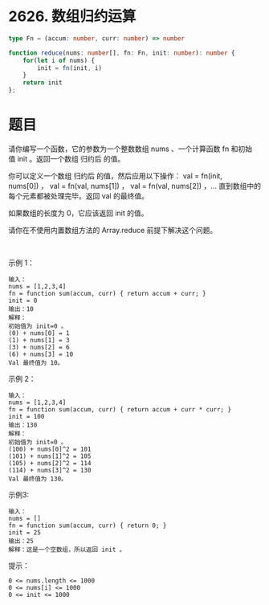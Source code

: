 # 2626. 数组归约运算
```ts
type Fn = (accum: number, curr: number) => number

function reduce(nums: number[], fn: Fn, init: number): number {
    for(let i of nums) {
        init = fn(init, i)
    }
    return init
};
```

# 题目
请你编写一个函数，它的参数为一个整数数组 nums 、一个计算函数 fn 和初始值 init 。返回一个数组 归约后 的值。

你可以定义一个数组 归约后 的值，然后应用以下操作： val = fn(init, nums[0]) ， val = fn(val, nums[1]) ， val = fn(val, nums[2]) ，... 直到数组中的每个元素都被处理完毕。返回 val 的最终值。

如果数组的长度为 0，它应该返回 init 的值。

请你在不使用内置数组方法的 Array.reduce 前提下解决这个问题。

 

示例 1：
```
输入：
nums = [1,2,3,4]
fn = function sum(accum, curr) { return accum + curr; }
init = 0
输出：10
解释：
初始值为 init=0 。
(0) + nums[0] = 1
(1) + nums[1] = 3
(3) + nums[2] = 6
(6) + nums[3] = 10
Val 最终值为 10。
```
示例 2：
```
输入： 
nums = [1,2,3,4]
fn = function sum(accum, curr) { return accum + curr * curr; }
init = 100
输出：130
解释：
初始值为 init=0 。
(100) + nums[0]^2 = 101
(101) + nums[1]^2 = 105
(105) + nums[2]^2 = 114
(114) + nums[3]^2 = 130
Val 最终值为 130。
```
示例3:
```
输入： 
nums = []
fn = function sum(accum, curr) { return 0; }
init = 25
输出：25
解释：这是一个空数组，所以返回 init 。
```

提示：
```
0 <= nums.length <= 1000
0 <= nums[i] <= 1000
0 <= init <= 1000
```

